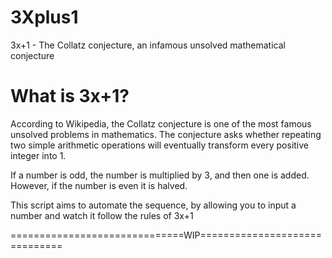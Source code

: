 # 3Xplus1
3x+1 - The Collatz conjecture, an infamous unsolved mathematical conjecture

# What is 3x+1?
According to Wikipedia, the Collatz conjecture is one of the most famous unsolved problems in mathematics. The conjecture asks whether repeating two simple arithmetic operations will eventually transform every positive integer into 1.

If a number is odd, the number is multiplied by 3, and then one is added. However, if the number is even it is halved.

This script aims to automate the sequence, by allowing you to input a number and watch it follow the rules of 3x+1

==============================WIP==============================
